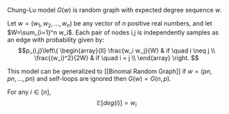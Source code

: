 Chung-Lu model $G(w)$ is random graph with expected degree sequence $w$.

Let $w=(w_1, w_2,..., w_n)$ be any vector of $n$ positive real numbers, and let $W=\sum_{i=1}^n w_i$.
Each pair of nodes i,j is independently samples as an edge with probability given by:
$$p_{i,j}\left\{ \begin{array}{ll}      \frac{w_i w_j}{W} & if \quad i \neq j \\ \frac{(w_i)^2}{2W} & if \quad i = j \\ \end{array}  \right. $$

This model can be generalized to [[Binomal Random Graph]] if $w=(pn,pn,...,pn)$ and self-loops are ignored then $G(w) = G(n,p)$.

For any $i \in [n]$,
$$\mathbb{E}[deg(i)] = w_i$$
